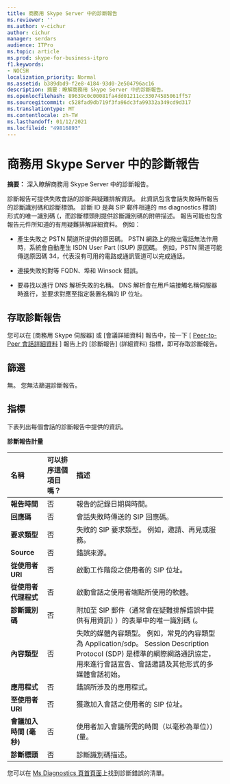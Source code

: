 ```yaml
---
title: 商務用 Skype Server 中的診斷報告
ms.reviewer: ''
ms.author: v-cichur
author: cichur
manager: serdars
audience: ITPro
ms.topic: article
ms.prod: skype-for-business-itpro
f1.keywords:
- NOCSH
localization_priority: Normal
ms.assetid: b389dbd9-f2e8-4184-93d0-2e504796ac16
description: 摘要：瞭解商務用 Skype Server 中的診斷報告。
ms.openlocfilehash: 89639c0c00081fa4dd01211cc33074585061ff57
ms.sourcegitcommit: c528fad9db719f3fa96dc3fa99332a349cd9d317
ms.translationtype: MT
ms.contentlocale: zh-TW
ms.lasthandoff: 01/12/2021
ms.locfileid: "49816893"
---
```

# <a name="diagnostic-report-in-skype-for-business-server"></a>商務用 Skype Server 中的診斷報告
 
**摘要：** 深入瞭解商務用 Skype Server 中的診斷報告。
  
診斷報告可提供失敗會話的診斷與疑難排解資訊。 此資訊包含會話失敗時所報告的診斷識別碼和診斷標頭。 診斷 ID 是與 SIP 郵件相連的 ms diagnostics 標頭) 形式的唯一識別碼 (，而診斷標頭則提供診斷識別碼的附帶描述。 報告可能也包含報告元件所知道的有用疑難排解詳細資料。 例如：
  
- 產生失敗之 PSTN 閘道所提供的原因碼。 PSTN 網路上的撥出電話無法作用時，系統會自動產生 ISDN User Part (ISUP) 原因碼。 例如，PSTN 閘道可能傳送原因碼 34，代表沒有可用的電路或通訊管道可以完成通話。
    
- 連接失敗的對等 FQDN、埠和 Winsock 錯誤。
    
- 要尋找以進行 DNS 解析失敗的名稱。 DNS 解析會在用戶端接觸名稱伺服器時進行，並要求對應至指定裝置名稱的 IP 位址。
    
## <a name="accessing-the-diagnostic-report"></a>存取診斷報告

您可以在 [商務用 Skype 伺服器] 或 [會議詳細資料] 報告中，按一下 [ [Peer-to-Peer 會話詳細資料](peer-to-peer-session-detail-report.md) ] 報告上的 [診斷報告] (詳細資料) 指標，即可存取診斷報告。
  
## <a name="filters"></a>篩選

無。 您無法篩選診斷報告。
  
## <a name="metrics"></a>指標

下表列出每個會話的診斷報告中提供的資訊。
  
**診斷報告計量**

|**名稱**|**可以排序這個項目嗎？**|**描述**|
|:-----|:-----|:-----|
|**報告時間** <br/> |否  <br/> |報告的記錄日期與時間。  <br/> |
|**回應碼** <br/> |否  <br/> |會話失敗時傳送的 SIP 回應碼。  <br/> |
|**要求類型** <br/> |否  <br/> |失敗的 SIP 要求類型。 例如，邀請、再見或服務。  <br/> |
|**Source** <br/> |否  <br/> |錯誤來源。  <br/> |
|**從使用者 URI** <br/> |否  <br/> |啟動工作階段之使用者的 SIP 位址。  <br/> |
|**從使用者代理程式** <br/> |否  <br/> |啟動會話之使用者端點所使用的軟體。  <br/> |
|**診斷識別碼** <br/> |否  <br/> |附加至 SIP 郵件（通常會在疑難排解錯誤中提供有用資訊) ）的表單中的唯一識別碼 (。  <br/> |
|**內容類型** <br/> |否  <br/> |失敗的媒體內容類型。 例如，常見的內容類型為 Application/sdp。 Session Description Protocol (SDP) 是標準的網際網路通訊協定，用來進行會話宣告、會話邀請及其他形式的多媒體會話初始。  <br/> |
|**應用程式** <br/> |否  <br/> |錯誤所涉及的應用程式。  <br/> |
|**至使用者 URI** <br/> |否  <br/> |獲邀加入會話之使用者的 SIP 位址。  <br/> |
|**會議加入時間 (毫秒)** <br/> |否  <br/> |使用者加入會議所需的時間（以毫秒為單位）)  (量。  <br/> |
|**診斷標頭** <br/> |否  <br/> |診斷識別碼描述。  <br/> |
   
您可以在 [Ms Diagnostics 頁首頁面](https://msdn.microsoft.com/library/gg132446%28v=office.12%29.aspx)上找到診斷錯誤的清單。
  

